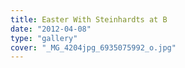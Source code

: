 ```yaml
---
title: Easter With Steinhardts at B
date: "2012-04-08"
type: "gallery"
cover: "_MG_4204jpg_6935075992_o.jpg"
---
```

